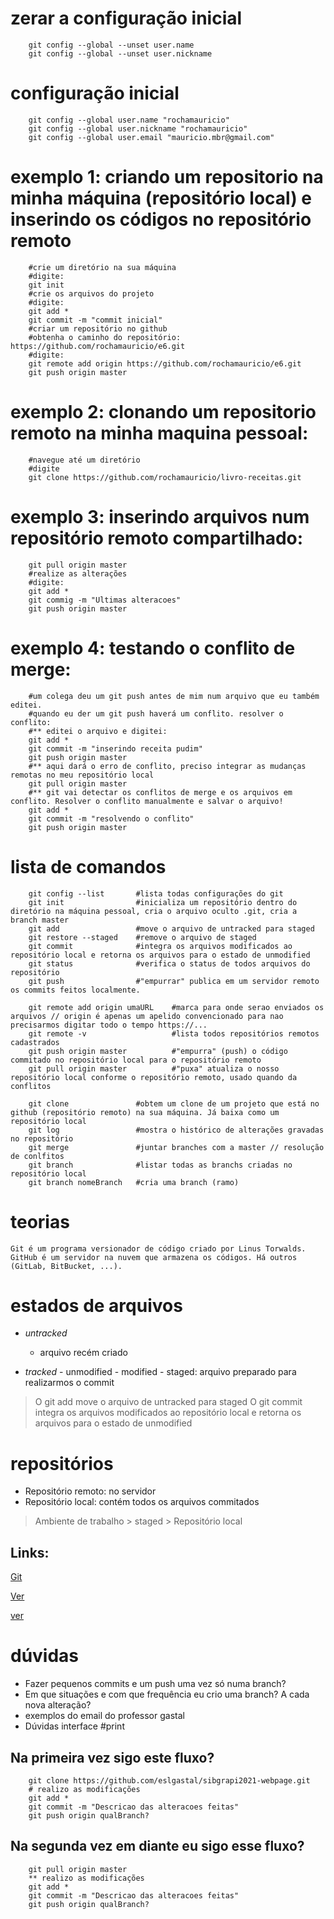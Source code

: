 # zerar a configuração inicial
~~~shell    
    git config --global --unset user.name
    git config --global --unset user.nickname
~~~

# configuração inicial
~~~shell
    git config --global user.name "rochamauricio"
    git config --global user.nickname "rochamauricio"
    git config --global user.email "mauricio.mbr@gmail.com"
~~~


# exemplo 1: criando um repositorio na minha máquina (repositório local) e inserindo os códigos no repositório remoto
~~~shell
    #crie um diretório na sua máquina
    #digite:
    git init
    #crie os arquivos do projeto
    #digite:
    git add *
    git commit -m "commit inicial"
    #criar um repositório no github
    #obtenha o caminho do repositório: https://github.com/rochamauricio/e6.git
    #digite:
    git remote add origin https://github.com/rochamauricio/e6.git
    git push origin master
~~~


# exemplo 2: clonando um repositorio remoto na minha maquina pessoal: 
~~~shell
    #navegue até um diretório
    #digite
    git clone https://github.com/rochamauricio/livro-receitas.git 
~~~


# exemplo 3: inserindo arquivos num repositório remoto compartilhado:
~~~shell
    git pull origin master
    #realize as alterações
    #digite:
    git add *
    git commig -m "Ultimas alteracoes"
    git push origin master
~~~



# exemplo 4: testando o conflito de merge:
~~~shell
    #um colega deu um git push antes de mim num arquivo que eu também editei.
    #quando eu der um git push haverá um conflito. resolver o conflito:
    #** editei o arquivo e digitei:   
    git add *
    git commit -m "inserindo receita pudim"
    git push origin master
    #** aqui dará o erro de conflito, preciso integrar as mudanças remotas no meu repositório local
    git pull origin master 
    #** git vai detectar os conflitos de merge e os arquivos em conflito. Resolver o conflito manualmente e salvar o arquivo!
    git add *
    git commit -m "resolvendo o conflito"
    git push origin master
~~~


# lista de comandos
~~~shell
    git config --list       #lista todas configurações do git 
    git init                #inicializa um repositório dentro do diretório na máquina pessoal, cria o arquivo oculto .git, cria a branch master 
    git add                 #move o arquivo de untracked para staged 
    git restore --staged    #remove o arquivo de staged 
    git commit              #integra os arquivos modificados ao repositório local e retorna os arquivos para o estado de unmodified 
    git status              #verifica o status de todos arquivos do repositório 
    git push                #"empurrar" publica em um servidor remoto os commits feitos localmente. 

    git remote add origin umaURL    #marca para onde serao enviados os arquivos // origin é apenas um apelido convencionado para nao precisarmos digitar todo o tempo https://... 
    git remote -v                   #lista todos repositórios remotos cadastrados
    git push origin master          #"empurra" (push) o código commitado no repositório local para o repositório remoto 
    git pull origin master          #"puxa" atualiza o nosso repositório local conforme o repositório remoto, usado quando da conflitos 

    git clone               #obtem um clone de um projeto que está no github (repositório remoto) na sua máquina. Já baixa como um repositório local 
    git log                 #mostra o histórico de alterações gravadas no repositório 
    git merge               #juntar branches com a master // resolução de conlfitos
    git branch              #listar todas as branchs criadas no repositório local 
    git branch nomeBranch   #cria uma branch (ramo)

~~~


# teorias

	Git é um programa versionador de código criado por Linus Torwalds.
	GitHub é um servidor na nuvem que armazena os códigos. Há outros (GitLab, BitBucket, ...).

# estados de arquivos

- *untracked*
    - arquivo recém criado

- *tracked*
        - unmodified
        - modified
        - staged:   arquivo preparado para realizarmos o commit

> O git add move o arquivo de untracked para staged
> O git commit integra os arquivos modificados ao repositório local e retorna os arquivos para o estado de unmodified

# repositórios

- Repositório remoto: no servidor
- Repositório local: contém todos os arquivos commitados 

> Ambiente de trabalho > staged > Repositório local



## Links:
[Git](https://git-scm.com/docs)

[Ver](https://www.youtube.com/watch?v=BAmvmaKQklQ&list=PLh2Y_pKOa4Uf-cUQOVNGlz_GVHx8QYoE6)

[ver](https://www.youtube.com/watch?v=CGTsIz5t0eY)


# dúvidas

- Fazer pequenos commits e um push uma vez só numa branch?
- Em que situações e com que frequência eu crio uma branch? A cada nova alteração?
- exemplos do email do professor gastal
- Dúvidas interface     #print


## Na primeira vez sigo este fluxo?
~~~shell
    git clone https://github.com/eslgastal/sibgrapi2021-webpage.git
    # realizo as modificações
    git add *
    git commit -m "Descricao das alteracoes feitas"
    git push origin qualBranch? 
~~~

## Na segunda vez em diante eu sigo esse fluxo?
~~~shell
    git pull origin master
    ** realizo as modificações
    git add *
    git commit -m "Descricao das alteracoes feitas"
    git push origin qualBranch? 
~~~
